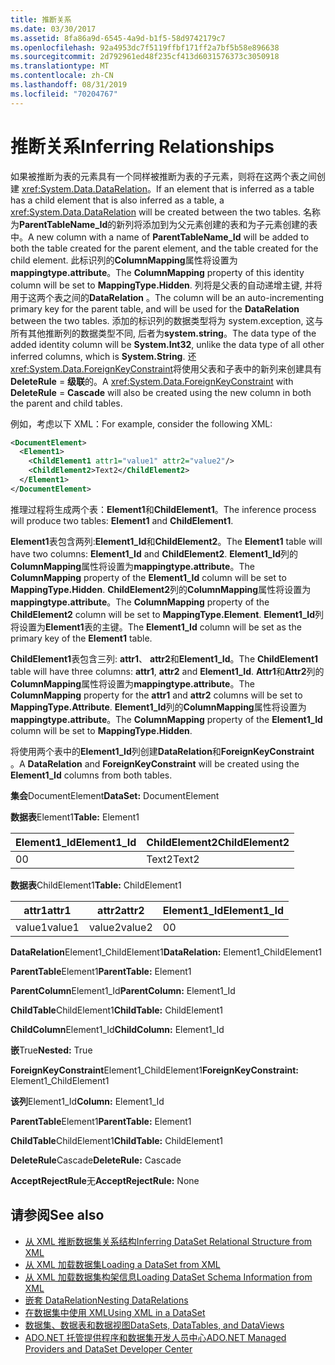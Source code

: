 ```yaml
---
title: 推断关系
ms.date: 03/30/2017
ms.assetid: 8fa86a9d-6545-4a9d-b1f5-58d9742179c7
ms.openlocfilehash: 92a4953dc7f5119ffbf171ff2a7bf5b58e896638
ms.sourcegitcommit: 2d792961ed48f235cf413d6031576373c3050918
ms.translationtype: MT
ms.contentlocale: zh-CN
ms.lasthandoff: 08/31/2019
ms.locfileid: "70204767"
---
```

# <a name="inferring-relationships"></a><span data-ttu-id="a8db5-102">推断关系</span><span class="sxs-lookup"><span data-stu-id="a8db5-102">Inferring Relationships</span></span>
<span data-ttu-id="a8db5-103">如果被推断为表的元素具有一个同样被推断为表的子元素，则将在这两个表之间创建 <xref:System.Data.DataRelation>。</span><span class="sxs-lookup"><span data-stu-id="a8db5-103">If an element that is inferred as a table has a child element that is also inferred as a table, a <xref:System.Data.DataRelation> will be created between the two tables.</span></span> <span data-ttu-id="a8db5-104">名称为**ParentTableName_Id**的新列将添加到为父元素创建的表和为子元素创建的表中。</span><span class="sxs-lookup"><span data-stu-id="a8db5-104">A new column with a name of **ParentTableName_Id** will be added to both the table created for the parent element, and the table created for the child element.</span></span> <span data-ttu-id="a8db5-105">此标识列的**ColumnMapping**属性将设置为**mappingtype.attribute**。</span><span class="sxs-lookup"><span data-stu-id="a8db5-105">The **ColumnMapping** property of this identity column will be set to **MappingType.Hidden**.</span></span> <span data-ttu-id="a8db5-106">列将是父表的自动递增主键, 并将用于这两个表之间的**DataRelation** 。</span><span class="sxs-lookup"><span data-stu-id="a8db5-106">The column will be an auto-incrementing primary key for the parent table, and will be used for the **DataRelation** between the two tables.</span></span> <span data-ttu-id="a8db5-107">添加的标识列的数据类型将为 system.exception, 这与所有其他推断列的数据类型不同, 后者为**system.string**。</span><span class="sxs-lookup"><span data-stu-id="a8db5-107">The data type of the added identity column will be **System.Int32**, unlike the data type of all other inferred columns, which is **System.String**.</span></span> <span data-ttu-id="a8db5-108">还<xref:System.Data.ForeignKeyConstraint>将使用父表和子表中的新列来创建具有**DeleteRule** = **级联**的。</span><span class="sxs-lookup"><span data-stu-id="a8db5-108">A <xref:System.Data.ForeignKeyConstraint> with **DeleteRule** = **Cascade** will also be created using the new column in both the parent and child tables.</span></span>  
  
 <span data-ttu-id="a8db5-109">例如，考虑以下 XML：</span><span class="sxs-lookup"><span data-stu-id="a8db5-109">For example, consider the following XML:</span></span>  
  
```xml  
<DocumentElement>  
  <Element1>  
    <ChildElement1 attr1="value1" attr2="value2"/>  
    <ChildElement2>Text2</ChildElement2>  
  </Element1>  
</DocumentElement>  
```  
  
 <span data-ttu-id="a8db5-110">推理过程将生成两个表：**Element1**和**ChildElement1**。</span><span class="sxs-lookup"><span data-stu-id="a8db5-110">The inference process will produce two tables: **Element1** and **ChildElement1**.</span></span>  
  
 <span data-ttu-id="a8db5-111">**Element1**表包含两列:**Element1_Id**和**ChildElement2**。</span><span class="sxs-lookup"><span data-stu-id="a8db5-111">The **Element1** table will have two columns: **Element1_Id** and **ChildElement2**.</span></span> <span data-ttu-id="a8db5-112">**Element1_Id**列的**ColumnMapping**属性将设置为**mappingtype.attribute**。</span><span class="sxs-lookup"><span data-stu-id="a8db5-112">The **ColumnMapping** property of the **Element1_Id** column will be set to **MappingType.Hidden**.</span></span> <span data-ttu-id="a8db5-113">**ChildElement2**列的**ColumnMapping**属性将设置为**mappingtype.attribute**。</span><span class="sxs-lookup"><span data-stu-id="a8db5-113">The **ColumnMapping** property of the **ChildElement2** column will be set to **MappingType.Element**.</span></span> <span data-ttu-id="a8db5-114">**Element1_Id**列将设置为**Element1**表的主键。</span><span class="sxs-lookup"><span data-stu-id="a8db5-114">The **Element1_Id** column will be set as the primary key of the **Element1** table.</span></span>  
  
 <span data-ttu-id="a8db5-115">**ChildElement1**表包含三列: **attr1**、 **attr2**和**Element1_Id**。</span><span class="sxs-lookup"><span data-stu-id="a8db5-115">The **ChildElement1** table will have three columns: **attr1**, **attr2** and **Element1_Id**.</span></span> <span data-ttu-id="a8db5-116">**Attr1**和**Attr2**列的**ColumnMapping**属性将设置为**mappingtype.attribute**。</span><span class="sxs-lookup"><span data-stu-id="a8db5-116">The **ColumnMapping** property for the **attr1** and **attr2** columns will be set to **MappingType.Attribute**.</span></span> <span data-ttu-id="a8db5-117">**Element1_Id**列的**ColumnMapping**属性将设置为**mappingtype.attribute**。</span><span class="sxs-lookup"><span data-stu-id="a8db5-117">The **ColumnMapping** property of the **Element1_Id** column will be set to **MappingType.Hidden**.</span></span>  
  
 <span data-ttu-id="a8db5-118">将使用两个表中的**Element1_Id**列创建**DataRelation**和**ForeignKeyConstraint** 。</span><span class="sxs-lookup"><span data-stu-id="a8db5-118">A **DataRelation** and **ForeignKeyConstraint** will be created using the **Element1_Id** columns from both tables.</span></span>  
  
 <span data-ttu-id="a8db5-119">**集会**DocumentElement</span><span class="sxs-lookup"><span data-stu-id="a8db5-119">**DataSet:** DocumentElement</span></span>  
  
 <span data-ttu-id="a8db5-120">**数据表**Element1</span><span class="sxs-lookup"><span data-stu-id="a8db5-120">**Table:** Element1</span></span>  
  
|<span data-ttu-id="a8db5-121">Element1_Id</span><span class="sxs-lookup"><span data-stu-id="a8db5-121">Element1_Id</span></span>|<span data-ttu-id="a8db5-122">ChildElement2</span><span class="sxs-lookup"><span data-stu-id="a8db5-122">ChildElement2</span></span>|  
|------------------|-------------------|  
|<span data-ttu-id="a8db5-123">0</span><span class="sxs-lookup"><span data-stu-id="a8db5-123">0</span></span>|<span data-ttu-id="a8db5-124">Text2</span><span class="sxs-lookup"><span data-stu-id="a8db5-124">Text2</span></span>|  
  
 <span data-ttu-id="a8db5-125">**数据表**ChildElement1</span><span class="sxs-lookup"><span data-stu-id="a8db5-125">**Table:** ChildElement1</span></span>  
  
|<span data-ttu-id="a8db5-126">attr1</span><span class="sxs-lookup"><span data-stu-id="a8db5-126">attr1</span></span>|<span data-ttu-id="a8db5-127">attr2</span><span class="sxs-lookup"><span data-stu-id="a8db5-127">attr2</span></span>|<span data-ttu-id="a8db5-128">Element1_Id</span><span class="sxs-lookup"><span data-stu-id="a8db5-128">Element1_Id</span></span>|  
|-----------|-----------|------------------|  
|<span data-ttu-id="a8db5-129">value1</span><span class="sxs-lookup"><span data-stu-id="a8db5-129">value1</span></span>|<span data-ttu-id="a8db5-130">value2</span><span class="sxs-lookup"><span data-stu-id="a8db5-130">value2</span></span>|<span data-ttu-id="a8db5-131">0</span><span class="sxs-lookup"><span data-stu-id="a8db5-131">0</span></span>|  
  
 <span data-ttu-id="a8db5-132">**DataRelation**Element1_ChildElement1</span><span class="sxs-lookup"><span data-stu-id="a8db5-132">**DataRelation:** Element1_ChildElement1</span></span>  
  
 <span data-ttu-id="a8db5-133">**ParentTable**Element1</span><span class="sxs-lookup"><span data-stu-id="a8db5-133">**ParentTable:** Element1</span></span>  
  
 <span data-ttu-id="a8db5-134">**ParentColumn**Element1_Id</span><span class="sxs-lookup"><span data-stu-id="a8db5-134">**ParentColumn:** Element1_Id</span></span>  
  
 <span data-ttu-id="a8db5-135">**ChildTable**ChildElement1</span><span class="sxs-lookup"><span data-stu-id="a8db5-135">**ChildTable:** ChildElement1</span></span>  
  
 <span data-ttu-id="a8db5-136">**ChildColumn**Element1_Id</span><span class="sxs-lookup"><span data-stu-id="a8db5-136">**ChildColumn:** Element1_Id</span></span>  
  
 <span data-ttu-id="a8db5-137">**嵌**True</span><span class="sxs-lookup"><span data-stu-id="a8db5-137">**Nested:** True</span></span>  
  
 <span data-ttu-id="a8db5-138">**ForeignKeyConstraint**Element1_ChildElement1</span><span class="sxs-lookup"><span data-stu-id="a8db5-138">**ForeignKeyConstraint:** Element1_ChildElement1</span></span>  
  
 <span data-ttu-id="a8db5-139">**该列**Element1_Id</span><span class="sxs-lookup"><span data-stu-id="a8db5-139">**Column:** Element1_Id</span></span>  
  
 <span data-ttu-id="a8db5-140">**ParentTable**Element1</span><span class="sxs-lookup"><span data-stu-id="a8db5-140">**ParentTable:** Element1</span></span>  
  
 <span data-ttu-id="a8db5-141">**ChildTable**ChildElement1</span><span class="sxs-lookup"><span data-stu-id="a8db5-141">**ChildTable:** ChildElement1</span></span>  
  
 <span data-ttu-id="a8db5-142">**DeleteRule**Cascade</span><span class="sxs-lookup"><span data-stu-id="a8db5-142">**DeleteRule:** Cascade</span></span>  
  
 <span data-ttu-id="a8db5-143">**AcceptRejectRule**无</span><span class="sxs-lookup"><span data-stu-id="a8db5-143">**AcceptRejectRule:** None</span></span>  
  
## <a name="see-also"></a><span data-ttu-id="a8db5-144">请参阅</span><span class="sxs-lookup"><span data-stu-id="a8db5-144">See also</span></span>

- [<span data-ttu-id="a8db5-145">从 XML 推断数据集关系结构</span><span class="sxs-lookup"><span data-stu-id="a8db5-145">Inferring DataSet Relational Structure from XML</span></span>](inferring-dataset-relational-structure-from-xml.md)
- [<span data-ttu-id="a8db5-146">从 XML 加载数据集</span><span class="sxs-lookup"><span data-stu-id="a8db5-146">Loading a DataSet from XML</span></span>](loading-a-dataset-from-xml.md)
- [<span data-ttu-id="a8db5-147">从 XML 加载数据集构架信息</span><span class="sxs-lookup"><span data-stu-id="a8db5-147">Loading DataSet Schema Information from XML</span></span>](loading-dataset-schema-information-from-xml.md)
- [<span data-ttu-id="a8db5-148">嵌套 DataRelation</span><span class="sxs-lookup"><span data-stu-id="a8db5-148">Nesting DataRelations</span></span>](nesting-datarelations.md)
- [<span data-ttu-id="a8db5-149">在数据集中使用 XML</span><span class="sxs-lookup"><span data-stu-id="a8db5-149">Using XML in a DataSet</span></span>](using-xml-in-a-dataset.md)
- [<span data-ttu-id="a8db5-150">数据集、数据表和数据视图</span><span class="sxs-lookup"><span data-stu-id="a8db5-150">DataSets, DataTables, and DataViews</span></span>](index.md)
- [<span data-ttu-id="a8db5-151">ADO.NET 托管提供程序和数据集开发人员中心</span><span class="sxs-lookup"><span data-stu-id="a8db5-151">ADO.NET Managed Providers and DataSet Developer Center</span></span>](https://go.microsoft.com/fwlink/?LinkId=217917)
